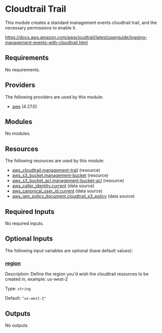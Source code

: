 # Cloudtrail Trail

This module creates a standard management events cloudtrail trail, and the necessary permissions to enable it.

https://docs.aws.amazon.com/awscloudtrail/latest/userguide/logging-management-events-with-cloudtrail.html

## Requirements

No requirements.

## Providers

The following providers are used by this module:

- <a name="provider_aws"></a> [aws](#provider_aws) (4.27.0)

## Modules

No modules.

## Resources

The following resources are used by this module:

- [aws_cloudtrail.management-trail](https://registry.terraform.io/providers/hashicorp/aws/latest/docs/resources/cloudtrail) (resource)
- [aws_s3_bucket.management-bucket](https://registry.terraform.io/providers/hashicorp/aws/latest/docs/resources/s3_bucket) (resource)
- [aws_s3_bucket_acl.management-bucket-acl](https://registry.terraform.io/providers/hashicorp/aws/latest/docs/resources/s3_bucket_acl) (resource)
- [aws_caller_identity.current](https://registry.terraform.io/providers/hashicorp/aws/latest/docs/data-sources/caller_identity) (data source)
- [aws_canonical_user_id.current](https://registry.terraform.io/providers/hashicorp/aws/latest/docs/data-sources/canonical_user_id) (data source)
- [aws_iam_policy_document.cloudtrail_s3_policy](https://registry.terraform.io/providers/hashicorp/aws/latest/docs/data-sources/iam_policy_document) (data source)

## Required Inputs

No required inputs.

## Optional Inputs

The following input variables are optional (have default values):

### <a name="input_region"></a> [region](#input_region)

Description: Define the region you'd wish the cloudtrail resources to be created in, example: us-west-2

Type: `string`

Default: `"us-west-2"`

## Outputs

No outputs.
